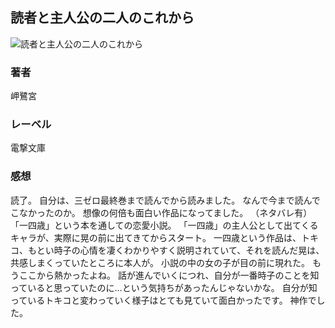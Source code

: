 ## 読者と主人公の二人のこれから
![読者と主人公の二人のこれから](https://cdn.discordapp.com/attachments/1211570779934695494/1217813683653316679/1RoB1cexVjmNbFjwmYkFv3lRuGmtcBKcHvG3_Uiz9FAITeRWbXKIuOrClloWhQg.png?ex=66056460&is=65f2ef60&hm=50b1a81b31b77f956cf5abaf02c1fe99de2676fcf1827bb54105c73775793d2c&)
### 著者
岬鷺宮
### レーベル
電撃文庫
### 感想
読了。
自分は、三ゼロ最終巻まで読んでから読みました。
なんで今まで読んでこなかったのか。
想像の何倍も面白い作品になってました。
（ネタバレ有）
「一四歳」という本を通しての恋愛小説。
「一四歳」の主人公として出てくるキャラが、実際に晃の前に出てきてからスタート。
一四歳という作品は、トキコ、もとい時子の心情を凄くわかりやすく説明されていて、それを読んだ晃は、共感しまくっていたところに本人が。
小説の中の女の子が目の前に現れた。
もうここから熱かったよね。
話が進んでいくにつれ、自分が一番時子のことを知っていると思っていたのに…という気持ちがあったんじゃないかな。
自分が知っているトキコと変わっていく様子はとても見ていて面白かったです。
神作でした。